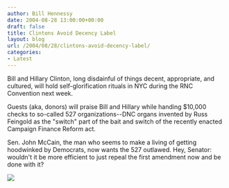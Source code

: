 ```yaml
---
author: Bill Hennessy
date: 2004-08-28 13:00:00+00:00
draft: false
title: Clintons Avoid Decency Label
layout: blog
url: /2004/08/28/clintons-avoid-decency-label/
categories:
- Latest
---
```


Bill and Hillary Clinton, long disdainful of things decent, appropriate, and cultured, will hold self-glorification rituals in NYC during the RNC Convention next week.




Guests (aka, donors) will praise Bill and Hillary while handing $10,000 checks to so-called 527 organizations--DNC organs invented by Russ Feingold as the "switch" part of the bait and switch of the recently enacted Campaign Finance Reform act.




Sen. John McCain, the man who seems to make a living of getting hoodwinked by Democrats, now wants the 527 outlawed. Hey, Senator: wouldn't it be more efficient to just repeal the first amendment now and be done with it?




![](https://blog.billhennessy.com/aggbug.aspx?PostID=617)

